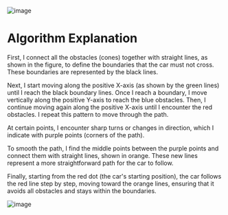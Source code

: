 ![image](https://github.com/user-attachments/assets/9b3633cd-00e9-4258-a189-0a0ef870c466)
# Algorithm Explanation

First, I connect all the obstacles (cones) together with straight lines, as shown in the figure, to define the boundaries that the car must not cross. These boundaries are represented by the black lines.

Next, I start moving along the positive X-axis (as shown by the green lines) until I reach the black boundary lines. Once I reach a boundary, I move vertically along the positive Y-axis to reach the blue obstacles. Then, I continue moving again along the positive X-axis until I encounter the red obstacles. I repeat this pattern to move through the path.

At certain points, I encounter sharp turns or changes in direction, which I indicate with purple points (corners of the path).

To smooth the path, I find the middle points between the purple points and connect them with straight lines, shown in orange. These new lines represent a more straightforward path for the car to follow.

Finally, starting from the red dot (the car's starting position), the car follows the red line step by step, moving toward the orange lines, ensuring that it avoids all obstacles and stays within the boundaries.

![image](https://github.com/user-attachments/assets/e22c291a-1725-4d32-976e-abfd70e7a157)


